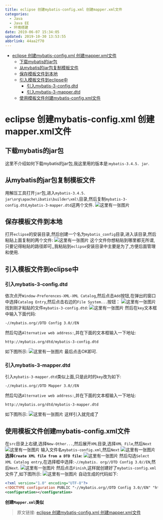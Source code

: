 ```yaml
---
title: eclipse 创建mybatis-config.xml 创建mapper.xml文件
categories: 
  - Java
  - Java EE
  - 环境搭建
date: 2019-06-07 15:34:05
updated: 2019-10-30 13:53:55
abbrlink: 44aa2f70
---
```

- [eclipse 创建mybatis-config.xml 创建mapper.xml文件](/blog/html/44aa2f70/#eclipse-创建mybatis-config-xml-创建mapper-xml文件)
    - [下载mybatis的jar包](/blog/html/44aa2f70/#下载mybatis的jar包)
    - [从mybatis的jar包复制模板文件](/blog/html/44aa2f70/#从mybatis的jar包复制模板文件)
    - [保存模板文件到本地](/blog/html/44aa2f70/#保存模板文件到本地)
    - [引入模板文件到eclipse中](/blog/html/44aa2f70/#引入模板文件到eclipse中)
        - [引入mybatis-3-config.dtd](/blog/html/44aa2f70/#引入mybatis-3-config-dtd)
        - [引入mybatis-3-mapper.dtd](/blog/html/44aa2f70/#引入mybatis-3-mapper-dtd)
    - [使用模板文件创建mybatis-config.xml文件](/blog/html/44aa2f70/#使用模板文件创建mybatis-config-xml文件)

<!--more-->
<script src="https://cdn.bootcss.com/jquery/3.4.0/jquery.slim.min.js"></script>
<script>$(document).ready(function () {$(".post-body > ul:nth-child(1)").hide();});</script>

<!--end-->
# eclipse 创建mybatis-config.xml 创建mapper.xml文件 #
## 下载mybatis的jar包 ##
这里不介绍如何下载mybatis的jar包,我这里用的版本是:`mybatis-3.4.5. jar`.
## 从mybatis的jar包复制模板文件 ##
用解压工具打开`jar`包,进入`mybatis-3.4.5. jar\org\apache\ibatis\builder\xml\`目录,然后复制`mybatis-3-config.dtd`,`mybatis-3-mapper.dtd`这两个文件.
![这里有一张图片](https://image-1257720033.cos.ap-shanghai.myqcloud.com/blog/JavaEE/IDE/Eclipse/Mybatis/templateFile/1.png)
## 保存模板文件到本地 ##
打开`eclipse`的安装目录,然后创建一个名为`mybatis_config`目录,进入该目录,然后粘贴上面复制的两个文件:
![这里有一张图片](https://image-1257720033.cos.ap-shanghai.myqcloud.com/blog/JavaEE/IDE/Eclipse/Mybatis/templateFile/2.png)
这个文件你想粘贴到哪里都无所谓,只要记得粘贴的路径即可,,我粘贴到`eclipse`安装目录中主要是为了,方便后面管理和使用.
## 引入模板文件到eclipse中 ##
### 引入mybatis-3-config.dtd ###
依次点开`Window-Preferences-XML-XML Catalog`,然后点击`Add`按钮,在弹出的窗口中选择`Catalog Entry`,然后点击右边的`File System...`按钮：
![这里有一张图片](https://image-1257720033.cos.ap-shanghai.myqcloud.com/blog/JavaEE/IDE/Eclipse/Mybatis/templateFile/3.png)
找到刚才粘贴的文件`mybatis-3-config.dtd`:
![这里有一张图片](https://image-1257720033.cos.ap-shanghai.myqcloud.com/blog/JavaEE/IDE/Eclipse/Mybatis/templateFile/4.png)
然后在`key`文本框中输入下面代码:
```
-//mybatis.org//DTD Config 3.0//EN
```
然后勾选`Alternative web address:`,并在下面的文本框输入一下地址:
```
http://mybatis.org/dtd/mybatis-3-config.dtd
```
如下图所示:
![这里有一张图片](https://image-1257720033.cos.ap-shanghai.myqcloud.com/blog/JavaEE/IDE/Eclipse/Mybatis/templateFile/5.png)
最后点击OK即可.
### 引入mybatis-3-mapper.dtd ###
引入`mybatis-3-mapper.dtd`类似上面,只是此时的`key`改为如下:
```
-//mybatis.org//DTD Mapper 3.0//EN
```
然后勾选`Alternative web address:`,并在下面的文本框输入一下地址:
```
http://mybatis.org/dtd/mybatis-3-mapper.dtd
```
如下图所示:
![这里有一张图片](https://image-1257720033.cos.ap-shanghai.myqcloud.com/blog/JavaEE/IDE/Eclipse/Mybatis/templateFile/6.png)
这样引入就完成了
## 使用模板文件创建mybatis-config.xml文件 ##
在`src`目录上右键,选择`New-Other...`,然后展开`XML`目录,选择`XML File`,然后`Next`
![这里有一张图片](https://image-1257720033.cos.ap-shanghai.myqcloud.com/blog/JavaEE/IDE/Eclipse/Mybatis/templateFile/8.png)
输入文件名`mybatis-config.xml`,然后`Next`
![这里有一张图片](https://image-1257720033.cos.ap-shanghai.myqcloud.com/blog/JavaEE/IDE/Eclipse/Mybatis/templateFile/9.png)
**选择`Create XML file from a DTD file`:**
![这里有一张图片](https://image-1257720033.cos.ap-shanghai.myqcloud.com/blog/JavaEE/IDE/Eclipse/Mybatis/templateFile/10.png)
然后勾选`Select XML Catalog entry`,在选择框中选择:`-//mybatis. org//DTD Config 3.0//EN`,然后`Next`.
![这里有一张图片](https://image-1257720033.cos.ap-shanghai.myqcloud.com/blog/JavaEE/IDE/Eclipse/Mybatis/templateFile/11.png)
然后点击`Finish`,这样就创建好了`mybatis-config.xml`文件了,如下图所示:
![这里有一张图片](https://image-1257720033.cos.ap-shanghai.myqcloud.com/blog/JavaEE/IDE/Eclipse/Mybatis/templateFile/12.png)
自动生成的代码如下:
```xml
<?xml version="1.0" encoding="UTF-8"?>
<!DOCTYPE configuration PUBLIC "-//mybatis.org//DTD Config 3.0//EN" "http://mybatis.org/dtd/mybatis-3-config.dtd" >
<configuration></configuration>
```
**创建`Mapper.xml`类似**
>原文链接: [eclipse 创建mybatis-config.xml 创建mapper.xml文件](https://lanlan2017.github.io/blog/44aa2f70/)
